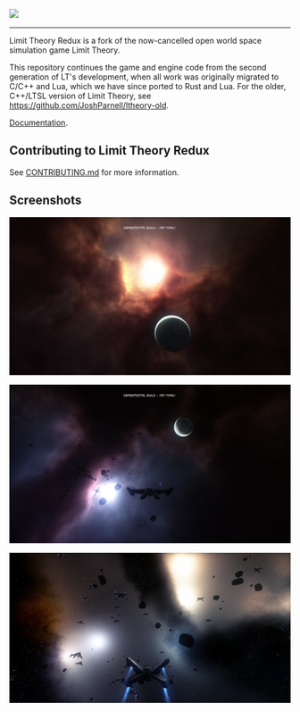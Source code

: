 <img src="res\images\LTR_logo2.png" style="width:rem;"/><br>

---

Limit Theory Redux is a fork of the now-cancelled open world space simulation game Limit Theory.

This repository continues the game and engine code from the second generation of LT's development, when all work was originally migrated to C/C++ and Lua, which we have since ported to Rust and Lua. For the older, C++/LTSL version of Limit Theory, see https://github.com/JoshParnell/ltheory-old.

[Documentation](doc/README.md).

## Contributing to Limit Theory Redux
See [CONTRIBUTING.md](CONTRIBUTING.md) for more information.

## Screenshots

![LTR Screenshot](./res/images/Readme_01.png)

![LTR Screenshot 2](./res/images/Readme_02.png)

![LTR Screenshot 3](./res/images/Readme_03.png)
